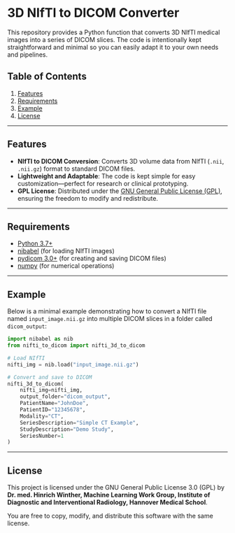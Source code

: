 # 3D NIfTI to DICOM Converter

This repository provides a Python function that converts 3D NIfTI medical images into a series of DICOM slices. The code is intentionally kept straightforward and minimal so you can easily adapt it to your own needs and pipelines.

## Table of Contents

1. [Features](#features)  
2. [Requirements](#requirements)  
3. [Example](#example)  
4. [License](#license)   

---

## Features

- **NIfTI to DICOM Conversion**: Converts 3D volume data from NIfTI (`.nii`, `.nii.gz`) format to standard DICOM files.
- **Lightweight and Adaptable**: The code is kept simple for easy customization—perfect for research or clinical prototyping.
- **GPL License**: Distributed under the [GNU General Public License (GPL)](./LICENSE), ensuring the freedom to modify and redistribute.

---

## Requirements

- [Python 3.7+](https://www.python.org/)
- [nibabel](https://pypi.org/project/nibabel/) (for loading NIfTI images)
- [pydicom 3.0+](https://pypi.org/project/pydicom/) (for creating and saving DICOM files)
- [numpy](https://pypi.org/project/numpy/) (for numerical operations)

---

## Example

Below is a minimal example demonstrating how to convert a NIfTI file named `input_image.nii.gz` into multiple DICOM slices in a folder called `dicom_output`:

```python
import nibabel as nib
from nifti_to_dicom import nifti_3d_to_dicom

# Load NIfTI
nifti_img = nib.load("input_image.nii.gz")

# Convert and save to DICOM
nifti_3d_to_dicom(
    nifti_img=nifti_img,
    output_folder="dicom_output",
    PatientName="JohnDoe",
    PatientID="12345678",
    Modality="CT",
    SeriesDescription="Simple CT Example",
    StudyDescription="Demo Study",
    SeriesNumber=1
)
```

---

## License

This project is licensed under the GNU General Public License 3.0 (GPL) by  
**Dr. med. Hinrich Winther, Machine Learning Work Group, Institute of Diagnostic and Interventional Radiology, Hannover Medical School**.

You are free to copy, modify, and distribute this software with the same license.
